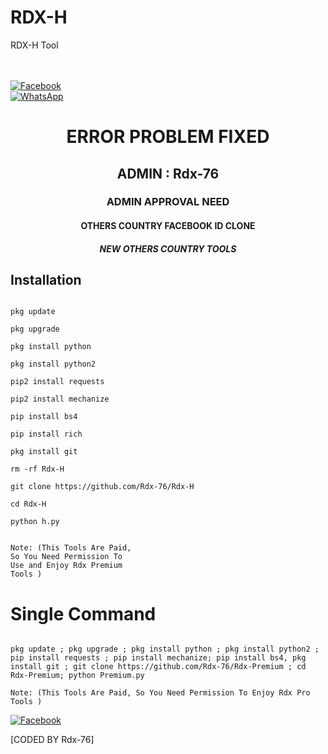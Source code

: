 # RDX-H

RDX-H Tool

<b></b> </br> <br> [![Facebook](https://img.shields.io/badge/Facebook-RDX_Vai-blue?style=flat-square&logo=facebook)](https://www.facebook.com/Rdx.OFFICIALS)<br> [![WhatsApp](https://img.shields.io/badge/WhatsApp-Rdx_Vai-blue?style=flat-square&logo=WhatsApp)](https://chat.whatsapp.com/IulgtTY1ao6HeowtyCFEGJ)

<h1 align="center"> ERROR PROBLEM FIXED </h1>

<h2 align="center"> ADMIN : Rdx-76</h2>

<h3 align="center"> ADMIN APPROVAL NEED</h3>

<h4 align="center"> OTHERS COUNTRY FACEBOOK ID CLONE</h4>

<h5 align="center"> NEW OTHERS COUNTRY TOOLS</h5>

## <b>Installation</b>

```

pkg update

pkg upgrade

pkg install python

pkg install python2

pip2 install requests

pip2 install mechanize

pip install bs4

pip install rich

pkg install git

rm -rf Rdx-H

git clone https://github.com/Rdx-76/Rdx-H

cd Rdx-H

python h.py


Note: (This Tools Are Paid, 
So You Need Permission To 
Use and Enjoy Rdx Premium  
Tools )

```

# Single Command 

```

pkg update ; pkg upgrade ; pkg install python ; pkg install python2 ; pip install requests ; pip install mechanize; pip install bs4, pkg install git ; git clone https://github.com/Rdx-76/Rdx-Premium ; cd Rdx-Premium; python Premium.py

Note: (This Tools Are Paid, So You Need Permission To Enjoy Rdx Pro Tools )

```

[![Facebook](https://img.shields.io/badge/Facebook-Rdx_Vai-blue?style=flat-square&logo=facebook)](https://www.facebook.com/eta.kuno.kotha.holo)</br>

[CODED BY Rdx-76]
